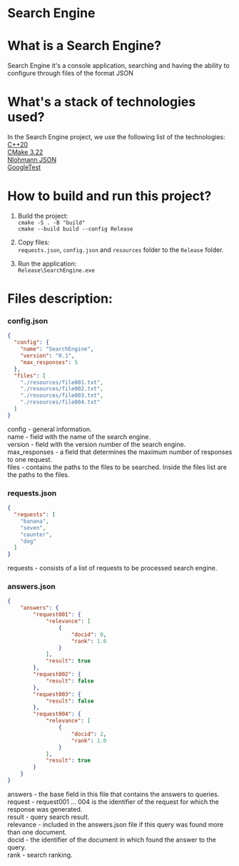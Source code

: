 <h1>Search Engine</h1>

# What is a Search Engine?

Search Engine it's a console application, searching and having the ability to configure through files of the format JSON

# What's a stack of technologies used?

In the Search Engine project, we use the following list of the technologies:
<br>
[C++20](https://en.cppreference.com/w/cpp/20)
<br>
[CMake 3.22](https://cmake.org/cmake/help/latest/release/3.22.html)
<br>
[Nlohmann JSON](https://github.com/nlohmann/json)
<br>
[GoogleTest](https://github.com/google/googletest)

# How to build and run this project?

1. Build the project: <br>
`cmake -S . -B "build"`<br>
`cmake --build build --config Release`<br>

2. Copy files:<br>
`requests.json`, `config.json` and `resources` folder to the `Release` folder.

3. Run the application:<br>
`Release\SearchEngine.exe`<br>

# Files description:

<h3>config.json</h3>

```json
{
  "config": {
    "name": "SearchEngine",
    "version": "0.1",
    "max_responses": 5
  },
  "files": [
    "./resources/file001.txt",
    "./resources/file002.txt",
    "./resources/file003.txt",
    "./resources/file004.txt"
  ]
}
```

config - general information.<br>
name - field with the name of the search engine.<br>
version - field with the version number of the search engine.<br>
max_responses - a field that determines the maximum number of responses to one request.<br>
files - contains the paths to the files to be searched. Inside the files list are the paths to the files.<br>

<h3>requests.json</h3>

```json
{
  "requests": [
    "banana",
    "seven",
    "counter",
    "dog"
  ]
}
```

requests - consists of a list of requests to be processed search engine.

<h3>answers.json</h3>

```json
{
    "answers": {
        "request001": {
            "relevance": [
                {
                    "docid": 0,
                    "rank": 1.0
                }
            ],
            "result": true
        },
        "request002": {
            "result": false
        },
        "request003": {
            "result": false
        },
        "request004": {
            "relevance": [
                {
                    "docid": 2,
                    "rank": 1.0
                }
            ],
            "result": true
        }
    }
}
```

answers - the base field in this file that contains the answers to queries.<br>
request - request001 ... 004 is the identifier of the request for which the response was generated.<br>
result - query search result.<br>
relevance - included in the answers.json file if this query was found more than one document.<br>
docid - the identifier of the document in which found the answer to the query.<br>
rank - search ranking.